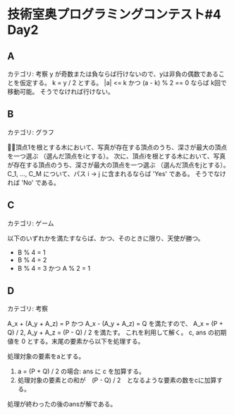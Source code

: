 # 技術室奥プログラミングコンテスト#4 Day2

## A
カテゴリ: 考察
y が奇数または負ならば行けないので、yは非負の偶数であることを仮定する。
k = y / 2 とする。
|a| <= k かつ (a - k) % 2 == 0 ならば k回で移動可能。
そうでなければ行けない。

## B
カテゴリ: グラフ

頂点1を根とする木において、写真が存在する頂点のうち、深さが最大の頂点を一つ選ぶ
（選んだ頂点をiとする）。
次に、頂点iを根とする木において、写真が存在する頂点のうち、深さが最大の頂点を一つ選ぶ
（選んだ頂点をjとする）。
C_1, ..., C_M について、パス i -> j に含まれるならば 'Yes' である。
そうでなければ 'No' である。

## C
カテゴリ: ゲーム

以下のいずれかを満たすならば、かつ、そのときに限り、天使が勝つ。

* B % 4 = 1
* B % 4 = 2
* B % 4 = 3 かつ A % 2 = 1

## D
カテゴリ: 考察

A_x + (A_y + A_z) = P かつ A_x - (A_y + A_z) = Q を満たすので、
A_x = (P + Q) / 2,  A_y + A_z = (P - Q) / 2 を満たす。
これを利用して解く。
c, ans の初期値を 0 とする。末尾の要素から以下を処理する。

処理対象の要素をaとする。

1. a = (P + Q) / 2 の場合: ans に c を加算する。
1. 処理対象の要素との和が　(P - Q) / 2　となるような要素の数をcに加算する。

処理が終わったの後のansが解である。
